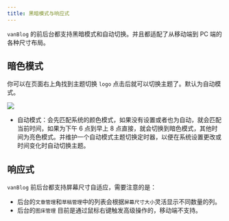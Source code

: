 ```yaml
---
title: 黑暗模式与响应式
---
```


`vanBlog` 的前后台都支持黑暗模式和自动切换。并且都适配了从移动端到 PC 端的各种尺寸布局。

## 暗色模式

你可以在页面右上角找到主题切换 `logo` 点击后就可以切换主题了。默认为自动模式。

![](https://pic.mereith.com/img/0d46e2d13a493cc16ddba9d98e67d743.clipboard-2022-08-16.png)

- 自动模式：会先匹配系统的颜色模式，如果没有设置或者也为自动，就会匹配当前时间，如果为下午 6 点到早上 8 点直接，就会切换到暗色模式，其他时间为亮色模式。并维护一个自动模式主题切换定时器，以便在系统设置更改或时间变化时自动切换主题。

## 响应式

`vanBlog` 前后台都支持屏幕尺寸自适应，需要注意的是：

- 后台的`文章管理`和`草稿管理`中的列表会根据`屏幕尺寸大小`灵活显示不同数量的列。
- 后台的`图床管理` 目前是通过鼠标右键触发高级操作的，移动端不支持。
